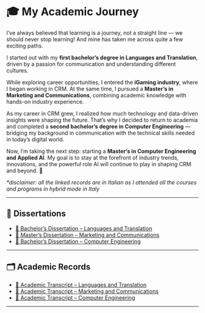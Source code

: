  # 🎓 My Academic Journey  

I’ve always believed that learning is a journey, not a straight line — we should never stop learning! And mine has taken me across quite a few exciting paths.  

I started out with my **first bachelor’s degree in Languages and Translation**, driven by a passion for communication and understanding different cultures.  

While exploring career opportunities, I entered the **iGaming industry**, where I began working in CRM. At the same time, I pursued a **Master’s in Marketing and Communications**, combining academic knowledge with hands-on industry experience.  

As my career in CRM grew, I realized how much technology and data-driven insights were shaping the future. That’s why I decided to return to academia and completed a **second bachelor’s degree in Computer Engineering** — bridging my background in communication with the technical skills needed in today’s digital world.  

Now, I’m taking the next step: starting a **Master’s in Computer Engineering and Applied AI**. My goal is to stay at the forefront of industry trends, innovations, and the powerful role AI will continue to play in shaping CRM and beyond. 🚀  

_*disclaimer: all the linked records are in Italian as I attended all the courses and programs in hybrid mode in Italy_

---

## 📑 Dissertations  
- [📘 Bachelor’s Dissertation – Languages and Translation](./Thesis%20(Italian)%20-%20B.A.%20Languages%20and%20Translation%20(L-12).pdf)  
- [📗 Master’s Dissertation – Marketing and Communications](./Thesis%20(Italian)%20-%20M.A.%20Marketing%20and%20Communication%20(LM-59).pdf)  
- [📕 Bachelor’s Dissertation – Computer Engineering](./Bachelor_Computer_Engineering_Dissertation.pdf)  

---

## 🗂️ Academic Records  
- [📄 Academic Transcript – Languages and Translation](./Transcript%20(Italian)%20-%20B.A.%20Languages%20and%20Translation%20(L-12).pdf)  
- [📄 Academic Transcript – Marketing and Communications](./Transcript%20(Italian)%20-%20M.A.%20Marketing%20and%20Communication%20(LM-59).pdf)  
- [📄 Academic Transcript – Computer Engineering](./Transcript_Computer_Engineering.pdf)  

---

